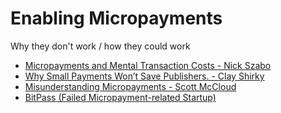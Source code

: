 # Enabling Micropayments

Why they don't work / how they could work

* [Micropayments and Mental Transaction Costs - Nick Szabo](https://web.archive.org/web/20180911051720/http://citeseerx.ist.psu.edu/viewdoc/download;jsessionid=4D4F4B8AF0360CE816E449458A4936F1?doi=10.1.1.23.9779&rep=rep1&type=pdf)
* [Why Small Payments Won’t Save Publishers. - Clay Shirky](https://web.archive.org/web/20191119090158/http://www.shirky.com/weblog/2009/02/why-small-payments-wont-save-publishers/)
* [Misunderstanding Micropayments - Scott McCloud](http://www.scottmccloud.com/3-home/essays/2003-09-micros/micros.html)
* [BitPass (Failed Micropayment-related Startup)](https://en.wikipedia.org/wiki/BitPass)
